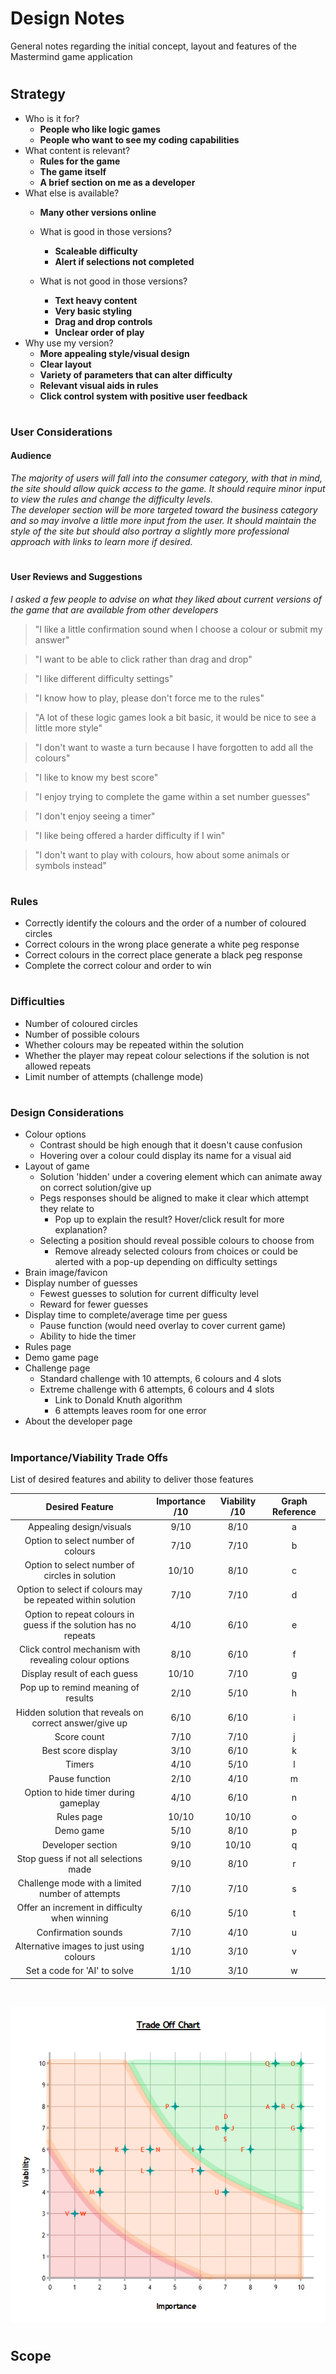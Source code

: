 # Design Notes

General notes regarding the initial concept, layout and features of the Mastermind game application
#
## Strategy

- Who is it for?
  - **People who like logic games**
  - **People who want to see my coding capabilities**
- What content is relevant?
  - **Rules for the game**
  - **The game itself**
  - **A brief section on me as a developer**
- What else is available?
  - **Many other versions online**

  - What is good in those versions?
    - **Scaleable difficulty**
    - **Alert if selections not completed**
  - What is not good in those versions?
    - **Text heavy content**
    - **Very basic styling**
    - **Drag and drop controls**
    - **Unclear order of play**
- Why use my version?
  - **More appealing style/visual design**
  - **Clear layout**
  - **Variety of parameters that can alter difficulty**
  - **Relevant visual aids in rules**
  - **Click control system with positive user feedback**
#
### User Considerations

#### Audience

*The majority of users will fall into the consumer category, with that in mind, the site should allow quick access to the game. It should require minor input to view the rules and change the difficulty levels.<br>
The developer section will be more targeted toward the business category and so may involve a little more input from the user. It should maintain the style of the site but should also portray a slightly more professional approach with links to learn more if desired.*
#
#### User Reviews and Suggestions

*I asked a few people to advise on what they liked about current versions of the game that are available from other developers*
> "I like a little confirmation sound when I choose a colour or submit my answer"

> "I want to be able to click rather than drag and drop"

> "I like different difficulty settings"

> "I know how to play, please don't force me to the rules"

> "A lot of these logic games look a bit basic, it would be nice to see a little more style"

> "I don't want to waste a turn because I have forgotten to add all the colours"

> "I like to know my best score"

> "I enjoy trying to complete the game within a set number guesses"

> "I don't enjoy seeing a timer"

> "I like being offered a harder difficulty if I win"

> "I don't want to play with colours, how about some animals or symbols instead"
# 


### Rules

- Correctly identify the colours and the order of a number of coloured circles
- Correct colours in the wrong place generate a white peg response
- Correct colours in the correct place generate a black peg response
- Complete the correct colour and order to win
#
### Difficulties

- Number of coloured circles
- Number of possible colours
- Whether colours may be repeated within the solution
- Whether the player may repeat colour selections if the solution is not allowed repeats
- Limit number of attempts (challenge mode)
#
### Design Considerations

- Colour options
  - Contrast should be high enough that it doesn't cause confusion
  - Hovering over a colour could display its name for a visual aid
- Layout of game
  - Solution 'hidden' under a covering element which can animate away on correct solution/give up
  - Pegs responses should be aligned to make it clear which attempt they relate to
    - Pop up to explain the result? Hover/click result for more explanation?
  - Selecting a position should reveal possible colours to choose from
    - Remove already selected colours from choices or could be alerted with a pop-up depending on difficulty settings
- Brain image/favicon
- Display number of guesses
  - Fewest guesses to solution for current difficulty level
  - Reward for fewer guesses
- Display time to complete/average time per guess
  - Pause function (would need overlay to cover current game)
  - Ability to hide the timer
- Rules page
- Demo game page
- Challenge page
  - Standard challenge with 10 attempts, 6 colours and 4 slots
  - Extreme challenge with 6 attempts, 6 colours and 4 slots
    - Link to Donald Knuth algorithm
    - 6 attempts leaves room for one error
- About the developer page
#
### Importance/Viability Trade Offs

List of desired features and ability to deliver those features

| Desired Feature | Importance /10 | Viability /10 | Graph Reference |
| :---------------------: | :--------: | :-------: | :-------------: |
| Appealing design/visuals | 9/10 | 8/10 | a |
| Option to select number of colours | 7/10 | 7/10 | b |
| Option to select number of circles in solution | 10/10 | 8/10 | c |
| Option to select if colours may be repeated within solution | 7/10 | 7/10 | d |
| Option to repeat colours in guess if the solution has no repeats | 4/10 | 6/10 | e |
| Click control mechanism with revealing colour options | 8/10 | 6/10 | f |
| Display result of each guess | 10/10 | 7/10 | g |
| Pop up to remind meaning of results | 2/10 | 5/10 | h |
| Hidden solution that reveals on correct answer/give up | 6/10 | 6/10 | i |
| Score count | 7/10 | 7/10 | j |
| Best score display | 3/10 | 6/10 | k |
| Timers | 4/10 | 5/10 | l |
| Pause function | 2/10 | 4/10 | m |
| Option to hide timer during gameplay | 4/10 | 6/10 | n |
| Rules page | 10/10 | 10/10 | o |
| Demo game | 5/10 | 8/10 | p |
| Developer section | 9/10 | 10/10 | q |
| Stop guess if not all selections made | 9/10 | 8/10 | r |
| Challenge mode with a limited number of attempts | 7/10 | 7/10 | s |
| Offer an increment in difficulty when winning | 6/10 | 5/10 | t |
| Confirmation sounds | 7/10 | 4/10 | u |
| Alternative images to just using colours | 1/10 | 3/10 | v |
| Set a code for 'AI' to solve | 1/10 | 3/10 | w |

<br>

![Trade Off Chart](./images/trade-off-chart.png)
#
## Scope

